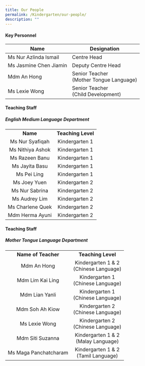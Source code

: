 ```yaml
---
title: Our People
permalink: /Kindergarten/our-people/
description: ""
---
```

#### Key Personnel


| **Name** | **Designation** | 
| -------- | -------- |
| Ms Nur Azlinda Ismail      | Centre Head<br>    | 
| Ms Jasmine Chen Jiamin      | Deputy Centre Head<br>    | 
| Mdm An Hong       | Senior Teacher <br> (Mother Tongue Language)    | 
| Ms Lexie Wong      |  Senior Teacher <br> (Child Development)    | 

#### Teaching Staff
##### English Medium Language Department 

|   |   |
|:---:|:---:|
| **Name** | **Teaching Level** | 
|  Ms Nur Syafiqah | Kindergarten 1 <br> |
|  Ms Nithiya Ashok |  Kindergarten 1<br> |
|  Ms Razeen Banu |  Kindergarten 1<br> |
|  Ms Jayita Basu |  Kindergarten 1<br> |
|  Ms Pei Ling  |  Kindergarten 1<br> |
|  Ms Joey Yuen |  Kindergarten 2<br> ||
|  Ms Nur Sabrina |  Kindergarten 2<br> | |
|  Ms Audrey Lim |   Kindergarten 2<br> |  |
|  Ms Charlene Quek |   Kindergarten 2<br> | |
|  Mdm Herma Ayuni |   Kindergarten 2<br> | |




#### Teaching Staff
##### Mother Tongue Language Department  

||| 
|:---:|:---:|
| **Name of Teacher** | **Teaching Level** |
| Mdm An Hong | Kindergarten 1 &amp; 2 <br> (Chinese Language)<br> |
| Mdm Lim Kai Ling | Kindergarten 1 <br>(Chinese Language)<br> |
| Mdm Lian Yanli | Kindergarten 1 <br>(Chinese Language)<br>   |
| Mdm Soh Ah Kiow | Kindergarten 2 <br>(Chinese Language)<br>  |
| Ms Lexie Wong  |  Kindergarten 2<br> (Chinese Language)<br>  |
| Mdm Siti Suzanna |  Kindergarten 1 &amp; 2<br> (Malay Language)<br>  |
| Ms Maga Panchatcharam | Kindergarten 1 &amp; 2<br> (Tamil Language) |